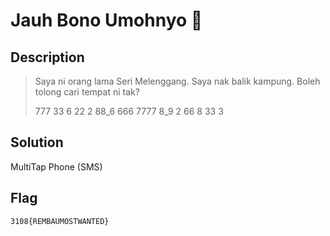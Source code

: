 # Jauh Bono Umohnyo 🧩
## Description
> Saya ni orang lama Seri Melenggang. Saya nak balik kampung. Boleh tolong cari tempat ni tak?
> 
> 777 33 6 22 2 88_6 666 7777 8_9 2 66 8 33 3

## Solution
MultiTap Phone (SMS)

## Flag
```
3108{REMBAUMOSTWANTED}
```
